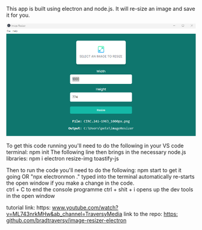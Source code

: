 This app is built using electron and node.js.
It will re-size an image and save it for you. 

![alt text](image-resizer-screenshot.png)

To get this code running you'll need to do the following in your VS code terminal:
npm init
The following line then brings in the necessary node.js libraries: 
npm i electron resize-img toastify-js

Then to run the code you'll need to do the following: 
npm start to get it going
OR "npx electronmon ." typed into the terminal automatically re-starts the open window if you make a change in the code.    
ctrl + C to end the console programme
ctrl + shit + i opens up the dev tools in the open window

tutorial link:
https: www.youtube.com/watch?v=ML743nrkMHw&ab_channel=TraversyMedia
link to the repo: 
[https: github.com/bradtraversy/image-resizer-electron](https://github.com/bradtraversy/image-resizer-electron)